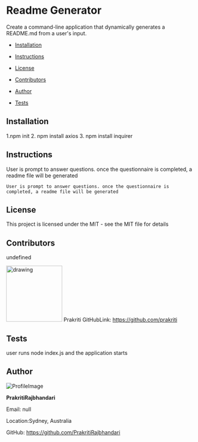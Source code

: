 # Readme Generator

Create a command-line application that dynamically generates a README.md from a user's input.

- [Installation](#Installation)

- [Instructions](#Instructions)

- [License](#License)

- [Contributors](#Contributors)

- [Author](#Author)

- [Tests](#Tests)

## Installation

1.npm init 2. npm install axios 3. npm install inquirer

## Instructions

User is prompt to answer questions. once the questionnaire is completed, a readme file will be generated

```
User is prompt to answer questions. once the questionnaire is completed, a readme file will be generated
```

## License

This project is licensed under the MIT - see the MIT file for details

## Contributors

undefined
  
 <img src="https://avatars3.githubusercontent.com/u/197640?v=4" alt="drawing" width="150" display="inline"/> Prakriti GitHubLink: https://github.com/prakriti

## Tests

user runs node index.js and the application starts

## Author

![ProfileImage](https://avatars1.githubusercontent.com/u/29532418?v=4)

**PrakritiRajbhandari**

Email: null

Location:Sydney, Australia

GitHub: https://github.com/PrakritiRajbhandari
